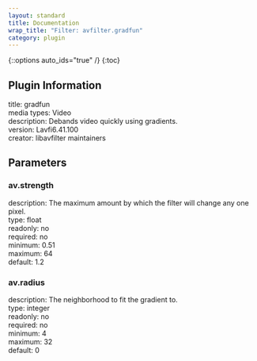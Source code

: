 ```yaml
---
layout: standard
title: Documentation
wrap_title: "Filter: avfilter.gradfun"
category: plugin
---
```

{::options auto_ids="true" /}
{:toc}

## Plugin Information

title: gradfun  
media types:
Video  
description: Debands video quickly using gradients.  
version: Lavfi6.41.100  
creator: libavfilter maintainers  

## Parameters

### av.strength

  
description:
The maximum amount by which the filter will change any one pixel.  
type: float  
readonly: no  
required: no  
minimum: 0.51  
maximum: 64  
default: 1.2  

### av.radius

  
description:
The neighborhood to fit the gradient to.  
type: integer  
readonly: no  
required: no  
minimum: 4  
maximum: 32  
default: 0  

